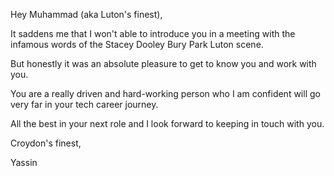 Hey Muhammad (aka Luton's finest),

It saddens me that I won't able to introduce you in a meeting with the infamous words of the Stacey Dooley Bury Park Luton scene.

But honestly it was an absolute pleasure to get to know you and work with you.

You are a really driven and hard-working person who I am confident will go very far in your tech career journey.

All the best in your next role and I look forward to keeping in touch with you.

Croydon's finest,

Yassin